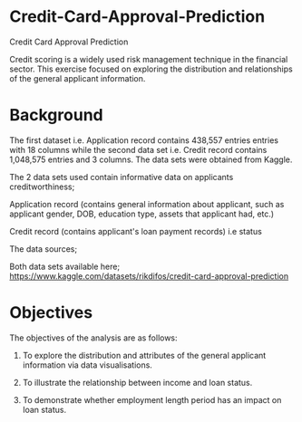 # Credit-Card-Approval-Prediction
Credit Card Approval Prediction

Credit scoring is a widely used risk management technique in the financial sector. This exercise focused on exploring the distribution and relationships of the general applicant information.

# Background

The first dataset i.e. Application record contains 438,557 entries entries with 18 columns while the second data set i.e. Credit record contains 1,048,575 entries and 3 columns. The data sets were obtained from Kaggle.

The 2 data sets used contain informative data on applicants creditworthiness;

Application record (contains general information about applicant, such as applicant gender, DOB, education type, assets that applicant had, etc.)

Credit record (contains applicant's loan payment records) i.e status

The data sources;

Both data sets available here; https://www.kaggle.com/datasets/rikdifos/credit-card-approval-prediction

# Objectives

The objectives of the analysis are as follows:

1. To explore the distribution and attributes of the general applicant information via data visualisations.

2. To illustrate the relationship between income and loan status.

3. To demonstrate whether employment length period has an impact on loan status.
